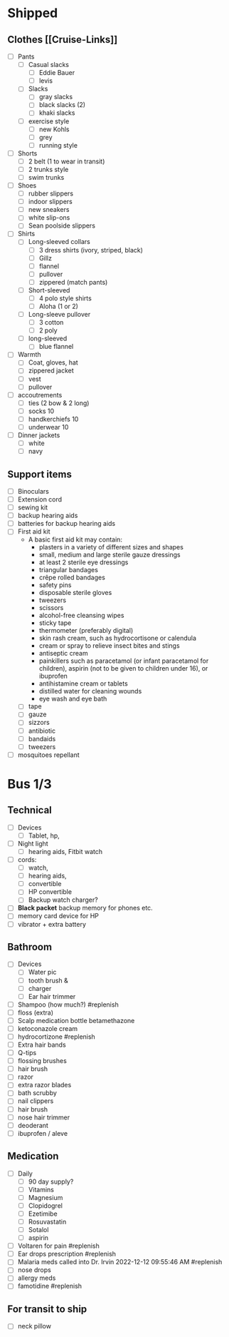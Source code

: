 # Shipped
## Clothes [[Cruise-Links]]
- [ ] Pants
	- [ ] Casual slacks
		- [ ] Eddie Bauer
		- [ ] levis 
	- [ ] Slacks
		- [ ] gray slacks
		- [ ] black slacks (2)
		- [ ] khaki slacks
	- [ ] exercise style
		- [ ] new Kohls
		- [ ] grey
		- [ ] running style
- [ ] Shorts
	- [ ] 2 belt (1 to wear in transit)
	- [ ] 2 trunks style
	- [ ] swim trunks
- [ ] Shoes
	- [ ] rubber slippers
	- [ ] indoor slippers
	- [ ] new sneakers
	- [ ] white slip-ons
	- [ ] Sean poolside slippers
- [ ] Shirts
	- [ ] Long-sleeved collars
		- [ ] 3 dress shirts (ivory, striped, black)
		- [ ] Gillz
		- [ ] flannel
		- [ ] pullover
		- [ ] zippered (match pants)
	- [ ] Short-sleeved
		- [ ] 4 polo style shirts
		- [ ] Aloha (1 or 2)
	- [ ] Long-sleeve pullover
		- [ ] 3 cotton
		- [ ] 2 poly
	- [ ] long-sleeved
		- [ ] blue flannel
- [ ] Warmth
	- [ ] Coat, gloves, hat
	- [ ] zippered jacket
	- [ ] vest
	- [ ] pullover
- [ ] accoutrements
	- [ ] ties (2 bow & 2 long)
	- [ ] socks 10
	- [ ] handkerchiefs 10
	- [ ] underwear 10
- [ ] Dinner jackets
	- [ ] white
	- [ ] navy
## Support items
- [ ] Binoculars
- [ ] Extension cord 
- [ ] sewing kit
- [ ] backup hearing aids
- [ ] batteries for backup hearing aids
- [ ] First aid kit
	- A basic first aid kit may contain:
		- plasters in a variety of different sizes and shapes
		- small, medium and large sterile gauze dressings
		- at least 2 sterile eye dressings
		- triangular bandages
		- crêpe rolled bandages
		- safety pins
		- disposable sterile gloves
		- tweezers
		- scissors
		- alcohol-free cleansing wipes
		- sticky tape
		- thermometer (preferably digital)
		- skin rash cream, such as hydrocortisone or calendula
		- cream or spray to relieve insect bites and stings
		- antiseptic cream
		- painkillers such as paracetamol (or infant paracetamol for children), aspirin (not to be given to children under 16), or ibuprofen
		- antihistamine cream or tablets
		- distilled water for cleaning wounds
		- eye wash and eye bath
	- [ ] tape
	- [ ] gauze
	- [ ] sizzors
	- [ ] antibiotic
	- [ ] bandaids
	- [ ] tweezers
- [ ] mosquitoes repellant
# Bus 1/3
## Technical
- [ ] Devices
	- [ ] Tablet, hp,
- [ ] Night light
	- [ ] hearing aids, Fitbit watch
- [ ] cords: 
	- [ ] watch, 
	- [ ] hearing aids, 
	- [ ] convertible
	- [ ] HP convertible
	- [ ] Backup watch charger?
- [ ] **Black packet** backup memory for phones etc.
- [ ] memory card device for HP
- [ ] vibrator + extra battery 
## Bathroom
- [ ] Devices
	- [ ] Water pic
	- [ ] tooth brush & 
	- [ ] charger
	- [ ] Ear hair trimmer
- [ ] Shampoo (how much?) #replenish 
- [ ] floss (extra)
- [ ] Scalp medication bottle betamethazone
- [ ] ketoconazole cream
- [ ] hydrocortizone #replenish 
- [ ] Extra hair bands
- [ ] Q-tips
- [ ] flossing brushes
- [ ] hair brush
- [ ] razor 
- [ ] extra razor blades
- [ ] bath scrubby
- [ ] nail clippers
- [ ] hair brush
- [ ] nose hair trimmer
- [ ] deoderant
- [ ] ibuprofen / aleve
## Medication
- [ ] Daily
	- [ ] 90 day supply?
	- [ ] Vitamins
	- [ ] Magnesium
	- [ ] Clopidogrel
	- [ ] Ezetimibe
	- [ ] Rosuvastatin
	- [ ] Sotalol
	- [ ] aspirin
- [ ] Voltaren for pain #replenish
- [ ] Ear drops prescription #replenish
- [ ] Malaria meds called into Dr. Irvin 2022-12-12 09:55:46 AM #replenish 
- [ ] nose drops
- [ ] allergy meds
- [ ] famotidine #replenish 

## For transit to ship
- [ ] neck pillow